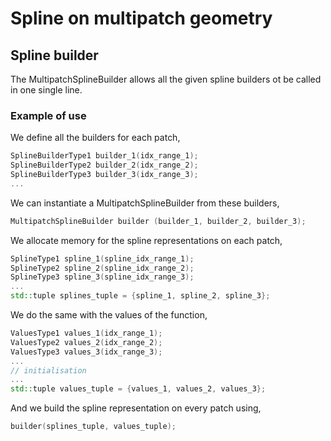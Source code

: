 # Spline on multipatch geometry

## Spline builder 

The MultipatchSplineBuilder allows all the given spline builders ot be called in one single line. 

### Example of use 
We define all the builders for each patch, 
```cpp
SplineBuilderType1 builder_1(idx_range_1); 
SplineBuilderType2 builder_2(idx_range_2); 
SplineBuilderType3 builder_3(idx_range_3); 
...
```

We can instantiate a MultipatchSplineBuilder from these builders, 
```cpp
MultipatchSplineBuilder builder (builder_1, builder_2, builder_3); 
```

We allocate memory for the spline representations on each patch,
```cpp
SplineType1 spline_1(spline_idx_range_1); 
SplineType2 spline_2(spline_idx_range_2); 
SplineType3 spline_3(spline_idx_range_3); 
...
std::tuple splines_tuple = {spline_1, spline_2, spline_3}; 
```

We do the same with the values of the function, 
```cpp
ValuesType1 values_1(idx_range_1); 
ValuesType2 values_2(idx_range_2); 
ValuesType3 values_3(idx_range_3); 
...
// initialisation 
...
std::tuple values_tuple = {values_1, values_2, values_3}; 
```

And we build the spline representation on every patch using, 
```cpp
builder(splines_tuple, values_tuple); 
```
